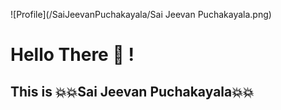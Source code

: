![Profile](/SaiJeevanPuchakayala/Sai Jeevan Puchakayala.png)
# Hello There :wave: !
## This is :boom::boom:Sai Jeevan Puchakayala:boom::boom:

